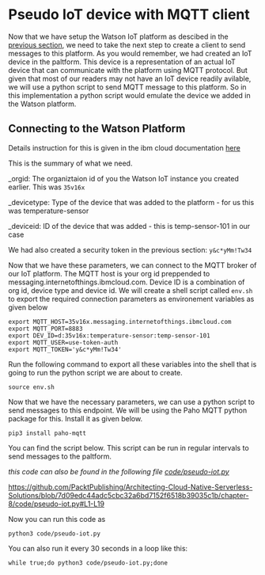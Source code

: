 # Pseudo IoT device with MQTT client

Now that we have setup the Watson IoT platform as descibed in the [previous section](WatsonIoT.md), we need to take the next step to create a client to send messages to this platform.  As you would remember, we had created an IoT device in the paltform.  This device is a representation of an actual IoT device that can communicate with the platform using MQTT protocol.  But given that most of our readers may not have an IoT device readily avilable, we will use a python script to send MQTT message to this platform.  So in this implementation a python script would emulate the device we added in the Watson platform.

## Connecting to the Watson Platform

Details instruction for this is given in the ibm cloud documentation [here](https://cloud.ibm.com/docs/IoT/reference/security/connect_devices_apps_gw.html)

This is the summary of what we need.  

_orgid: The organiztaion id of you the Watson IoT instance you created earlier.  This was `35v16x`

_devicetype: Type of the device that was added to the platform - for us this was temperature-sensor

_deviceid: ID of the device that was added - this is temp-sensor-101 in our case

We had also created a security token in the previous section: `y&c*yMm!Tw34`

Now that we have these parameters, we can connect to the MQTT broker of our IoT platform.  The MQTT host is your org id preppended to messaging.internetofthings.ibmcloud.com.  Device ID is a combination of org id, device type and device id.
We will create a shell script called `env.sh` to export the required connection parameters as environement variables as given below

```
export MQTT_HOST=35v16x.messaging.internetofthings.ibmcloud.com
export MQTT_PORT=8883
export DEV_ID=d:35v16x:temperature-sensor:temp-sensor-101
export MQTT_USER=use-token-auth
export MQTT_TOKEN='y&c*yMm!Tw34'
```

Run the following command to export all these variables into the shell that is going to run the python script we are about to create.

```
source env.sh
```

Now that we have the necessary parameters, we can use a python script to send messages to this endpoint.  We will be using the Paho MQTT python package for this.  Install it as given below.

```
pip3 install paho-mqtt
```

You can find the script below.  This script can be run in regular intervals to send messages to the paltform.

*this code can also be found in the following file [code/pseudo-iot.py](code/pseudo-iot.py)*

https://github.com/PacktPublishing/Architecting-Cloud-Native-Serverless-Solutions/blob/7d09edc44adc5cbc32a6bd7152f6518b39035c1b/chapter-8/code/pseudo-iot.py#L1-L19

Now you can run this code as 
```
python3 code/pseudo-iot.py
```

You can also run it every 30 seconds in a loop like this:
```
while true;do python3 code/pseudo-iot.py;done
```
